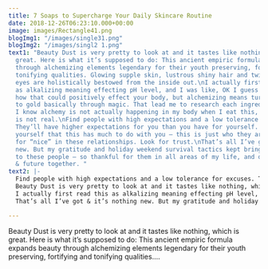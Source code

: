 ```yaml
---
title: 7 Soaps to Supercharge Your Daily Skincare Routine
date: 2018-12-26T06:23:10.000+00:00
image: images/Rectangle41.png
blogImg1: "/images/single31.png"
blogImg2: "/images/singl2 1.png"
text1: "Beauty Dust is very pretty to look at and it tastes like nothing, which is
  great. Here is what it’s supposed to do: This ancient empiric formula expands beauty
  through alchemizing elements legendary for their youth preserving, fortifying and
  tonifying qualities. Glowing supple skin, lustrous shiny hair and twinkling bright
  eyes are holistically bestowed from the inside out.\nI actually first read this
  as alkalizing meaning effecting pH level, and I was like, OK I guess I understand
  how that could positively effect your body, but alchemizing means turning elements
  to gold basically through magic. That lead me to research each ingredient because
  I know alchemy is not actually happening in my body when I eat this, since alchemy
  is not real.\nFind people with high expectations and a low tolerance for excuses.
  They’ll have higher expectations for you than you have for yourself. Don’t flatter
  yourself that this has much to do with you – this is just who they are. Don’t look
  for “nice” in these relationships. Look for trust.\nThat’s all I’ve got & it’s nothing
  new. But my gratitude and holiday weekend survival tactics kept bringing me back
  to these people – so thankful for them in all areas of my life, and our history
  & future together. "
text2: |-
  Find people with high expectations and a low tolerance for excuses. They’ll have higher expectations for you than you have for yourself. Don’t flatter yourself that this has much to do with you – this is just who they are. Don’t look for “nice” in these relationships. Look for trust.
  Beauty Dust is very pretty to look at and it tastes like nothing, which is great. Here is what it’s supposed to do: This ancient empiric formula expands beauty through alchemizing elements legendary for their youth preserving, fortifying and tonifying qualities. Glowing supple skin, lustrous shiny hair and twinkling bright eyes are holistically bestowed from the inside out.
  I actually first read this as alkalizing meaning effecting pH level, and I was like, OK I guess I understand how that could positively effect your body, but alchemizing means turning elements to gold basically through magic. That lead me to research each ingredient because I know alchemy is not actually happening in my body when I eat this, since alchemy is not real.
  That’s all I’ve got & it’s nothing new. But my gratitude and holiday weekend survival tactics kept bringing me back to these people – so thankful for them in all areas of my life, and our history & future together.

---
```

Beauty Dust is very pretty to look at and it tastes like nothing, which is great. Here is what it’s supposed to do: This ancient empiric formula expands beauty through alchemizing elements legendary for their youth preserving, fortifying and tonifying qualities....